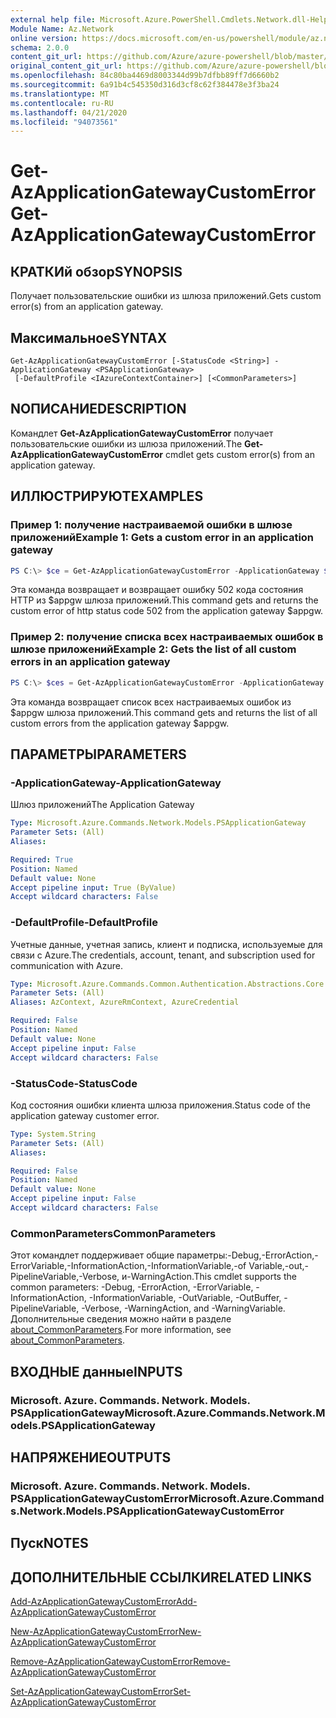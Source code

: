 ```yaml
---
external help file: Microsoft.Azure.PowerShell.Cmdlets.Network.dll-Help.xml
Module Name: Az.Network
online version: https://docs.microsoft.com/en-us/powershell/module/az.network/get-azapplicationgatewaycustomerror
schema: 2.0.0
content_git_url: https://github.com/Azure/azure-powershell/blob/master/src/Network/Network/help/Get-AzApplicationGatewayCustomError.md
original_content_git_url: https://github.com/Azure/azure-powershell/blob/master/src/Network/Network/help/Get-AzApplicationGatewayCustomError.md
ms.openlocfilehash: 84c80ba4469d8003344d99b7dfbb89ff7d6660b2
ms.sourcegitcommit: 6a91b4c545350d316d3cf8c62f384478e3f3ba24
ms.translationtype: MT
ms.contentlocale: ru-RU
ms.lasthandoff: 04/21/2020
ms.locfileid: "94073561"
---
```

# <span data-ttu-id="b7dd1-101">Get-AzApplicationGatewayCustomError</span><span class="sxs-lookup"><span data-stu-id="b7dd1-101">Get-AzApplicationGatewayCustomError</span></span>

## <span data-ttu-id="b7dd1-102">КРАТКИй обзор</span><span class="sxs-lookup"><span data-stu-id="b7dd1-102">SYNOPSIS</span></span>
<span data-ttu-id="b7dd1-103">Получает пользовательские ошибки из шлюза приложений.</span><span class="sxs-lookup"><span data-stu-id="b7dd1-103">Gets custom error(s) from an application gateway.</span></span>

## <span data-ttu-id="b7dd1-104">Максимальное</span><span class="sxs-lookup"><span data-stu-id="b7dd1-104">SYNTAX</span></span>

```
Get-AzApplicationGatewayCustomError [-StatusCode <String>] -ApplicationGateway <PSApplicationGateway>
 [-DefaultProfile <IAzureContextContainer>] [<CommonParameters>]
```

## <span data-ttu-id="b7dd1-105">NОПИСАНИЕ</span><span class="sxs-lookup"><span data-stu-id="b7dd1-105">DESCRIPTION</span></span>
<span data-ttu-id="b7dd1-106">Командлет **Get-AzApplicationGatewayCustomError** получает пользовательские ошибки из шлюза приложений.</span><span class="sxs-lookup"><span data-stu-id="b7dd1-106">The **Get-AzApplicationGatewayCustomError** cmdlet gets custom error(s) from an application gateway.</span></span>

## <span data-ttu-id="b7dd1-107">ИЛЛЮСТРИРУЮТ</span><span class="sxs-lookup"><span data-stu-id="b7dd1-107">EXAMPLES</span></span>

### <span data-ttu-id="b7dd1-108">Пример 1: получение настраиваемой ошибки в шлюзе приложений</span><span class="sxs-lookup"><span data-stu-id="b7dd1-108">Example 1: Gets a custom error in an application gateway</span></span>
```powershell
PS C:\> $ce = Get-AzApplicationGatewayCustomError -ApplicationGateway $appgw -StatusCode HttpStatus502
```

<span data-ttu-id="b7dd1-109">Эта команда возвращает и возвращает ошибку 502 кода состояния HTTP из $appgw шлюза приложений.</span><span class="sxs-lookup"><span data-stu-id="b7dd1-109">This command gets and returns the custom error of http status code 502 from the application gateway $appgw.</span></span>

### <span data-ttu-id="b7dd1-110">Пример 2: получение списка всех настраиваемых ошибок в шлюзе приложений</span><span class="sxs-lookup"><span data-stu-id="b7dd1-110">Example 2: Gets the list of all custom errors in an application gateway</span></span>
```powershell
PS C:\> $ces = Get-AzApplicationGatewayCustomError -ApplicationGateway $appgw
```

<span data-ttu-id="b7dd1-111">Эта команда возвращает список всех настраиваемых ошибок из $appgw шлюза приложений.</span><span class="sxs-lookup"><span data-stu-id="b7dd1-111">This command gets and returns the list of all custom errors from the application gateway $appgw.</span></span>

## <span data-ttu-id="b7dd1-112">ПАРАМЕТРЫ</span><span class="sxs-lookup"><span data-stu-id="b7dd1-112">PARAMETERS</span></span>

### <span data-ttu-id="b7dd1-113">-ApplicationGateway</span><span class="sxs-lookup"><span data-stu-id="b7dd1-113">-ApplicationGateway</span></span>
<span data-ttu-id="b7dd1-114">Шлюз приложений</span><span class="sxs-lookup"><span data-stu-id="b7dd1-114">The Application Gateway</span></span>

```yaml
Type: Microsoft.Azure.Commands.Network.Models.PSApplicationGateway
Parameter Sets: (All)
Aliases:

Required: True
Position: Named
Default value: None
Accept pipeline input: True (ByValue)
Accept wildcard characters: False
```

### <span data-ttu-id="b7dd1-115">-DefaultProfile</span><span class="sxs-lookup"><span data-stu-id="b7dd1-115">-DefaultProfile</span></span>
<span data-ttu-id="b7dd1-116">Учетные данные, учетная запись, клиент и подписка, используемые для связи с Azure.</span><span class="sxs-lookup"><span data-stu-id="b7dd1-116">The credentials, account, tenant, and subscription used for communication with Azure.</span></span>

```yaml
Type: Microsoft.Azure.Commands.Common.Authentication.Abstractions.Core.IAzureContextContainer
Parameter Sets: (All)
Aliases: AzContext, AzureRmContext, AzureCredential

Required: False
Position: Named
Default value: None
Accept pipeline input: False
Accept wildcard characters: False
```

### <span data-ttu-id="b7dd1-117">-StatusCode</span><span class="sxs-lookup"><span data-stu-id="b7dd1-117">-StatusCode</span></span>
<span data-ttu-id="b7dd1-118">Код состояния ошибки клиента шлюза приложения.</span><span class="sxs-lookup"><span data-stu-id="b7dd1-118">Status code of the application gateway customer error.</span></span>

```yaml
Type: System.String
Parameter Sets: (All)
Aliases:

Required: False
Position: Named
Default value: None
Accept pipeline input: False
Accept wildcard characters: False
```

### <span data-ttu-id="b7dd1-119">CommonParameters</span><span class="sxs-lookup"><span data-stu-id="b7dd1-119">CommonParameters</span></span>
<span data-ttu-id="b7dd1-120">Этот командлет поддерживает общие параметры:-Debug,-ErrorAction,-ErrorVariable,-InformationAction,-InformationVariable,-of Variable,-out,-PipelineVariable,-Verbose, и-WarningAction.</span><span class="sxs-lookup"><span data-stu-id="b7dd1-120">This cmdlet supports the common parameters: -Debug, -ErrorAction, -ErrorVariable, -InformationAction, -InformationVariable, -OutVariable, -OutBuffer, -PipelineVariable, -Verbose, -WarningAction, and -WarningVariable.</span></span> <span data-ttu-id="b7dd1-121">Дополнительные сведения можно найти в разделе [about_CommonParameters](http://go.microsoft.com/fwlink/?LinkID=113216).</span><span class="sxs-lookup"><span data-stu-id="b7dd1-121">For more information, see [about_CommonParameters](http://go.microsoft.com/fwlink/?LinkID=113216).</span></span>

## <span data-ttu-id="b7dd1-122">ВХОДНЫЕ данные</span><span class="sxs-lookup"><span data-stu-id="b7dd1-122">INPUTS</span></span>

### <span data-ttu-id="b7dd1-123">Microsoft. Azure. Commands. Network. Models. PSApplicationGateway</span><span class="sxs-lookup"><span data-stu-id="b7dd1-123">Microsoft.Azure.Commands.Network.Models.PSApplicationGateway</span></span>

## <span data-ttu-id="b7dd1-124">НАПРЯЖЕНИЕ</span><span class="sxs-lookup"><span data-stu-id="b7dd1-124">OUTPUTS</span></span>

### <span data-ttu-id="b7dd1-125">Microsoft. Azure. Commands. Network. Models. PSApplicationGatewayCustomError</span><span class="sxs-lookup"><span data-stu-id="b7dd1-125">Microsoft.Azure.Commands.Network.Models.PSApplicationGatewayCustomError</span></span>

## <span data-ttu-id="b7dd1-126">Пуск</span><span class="sxs-lookup"><span data-stu-id="b7dd1-126">NOTES</span></span>

## <span data-ttu-id="b7dd1-127">ДОПОЛНИТЕЛЬНЫЕ ССЫЛКИ</span><span class="sxs-lookup"><span data-stu-id="b7dd1-127">RELATED LINKS</span></span>

[<span data-ttu-id="b7dd1-128">Add-AzApplicationGatewayCustomError</span><span class="sxs-lookup"><span data-stu-id="b7dd1-128">Add-AzApplicationGatewayCustomError</span></span>](./Add-AzApplicationGatewayCustomError.md)

[<span data-ttu-id="b7dd1-129">New-AzApplicationGatewayCustomError</span><span class="sxs-lookup"><span data-stu-id="b7dd1-129">New-AzApplicationGatewayCustomError</span></span>](./New-AzApplicationGatewayCustomError.md)

[<span data-ttu-id="b7dd1-130">Remove-AzApplicationGatewayCustomError</span><span class="sxs-lookup"><span data-stu-id="b7dd1-130">Remove-AzApplicationGatewayCustomError</span></span>](./Remove-AzApplicationGatewayCustomError.md)

[<span data-ttu-id="b7dd1-131">Set-AzApplicationGatewayCustomError</span><span class="sxs-lookup"><span data-stu-id="b7dd1-131">Set-AzApplicationGatewayCustomError</span></span>](./Set-AzApplicationGatewayCustomError.md)
